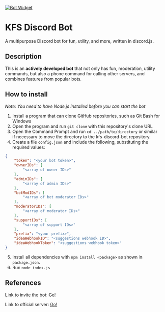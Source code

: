 [![Bot Widget](https://discordbots.org/api/widget/333058410465722368.svg)](https://discordbots.org/bots/333058410465722368)

# KFS Discord Bot
A multipurpose Discord bot for fun, utility, and more, written in discord.js.

## Description
This is an **actively developed bot** that not only has fun, moderation, utility commands, but also a phone command for calling other servers, and combines features from popular bots.

## How to install
*Note: You need to have Node.js installed before you can start the bot*

1. Install a program that can clone GitHub repositories, such as Git Bash for Windows
2. Open the program and run `git clone` with this repository's clone URL
3. Open the Command Prompt and run `cd ../path/to/directory` or similar if necessary to move the directory to the kfs-discord-bot repository.
4. Create a file `config.json` and include the following, substituting the required values:
```json
{
	"token": "<your bot token>",
	"ownerIDs": [
		"<array of owner IDs>"
	],
	"adminIDs": [
		"<array of admin IDs>"
	],
	"botModIDs": [
		"<array of bot moderator IDs>"
	],
	"moderatorIDs": [
		"<array of moderator IDs>"
	],
	"supportIDs": [
		"<array of support IDs>"
	],
	"prefix": "<your prefix>",
	"ideaWebhookID": "<suggestions webhook ID>",
	"ideaWebhookToken": "<suggestions webhook token>"
}
```
5. Install all dependencies with `npm install <package>` as shown in `package.json`.
6. Run `node index.js`

## References
Link to invite the bot: [Go!](https://discordapp.com/oauth2/authorize?client_id=333058410465722368&permissions=405921878&scope=bot)

Link to official server: [Go!](https://discord.gg/yB8TvWU)
